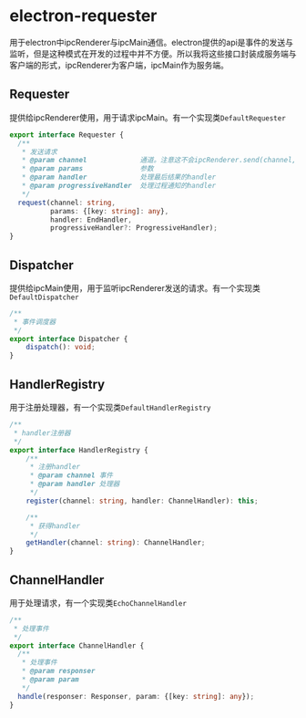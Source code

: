 # electron-requester
用于electron中ipcRenderer与ipcMain通信。electron提供的api是事件的发送与监听，但是这种模式在开发的过程中并不方便。所以我将这些接口封装成服务端与客户端的形式，ipcRenderer为客户端，ipcMain作为服务端。

## Requester
提供给ipcRenderer使用，用于请求ipcMain。有一个实现类`DefaultRequester`

```typescript
export interface Requester {
  /**
   * 发送请求
   * @param channel             通道。注意这不会ipcRenderer.send(channel, listener)中的通道，仅是一个参数
   * @param params              参数
   * @param handler             处理最后结果的handler
   * @param progressiveHandler  处理过程通知的handler
   */
  request(channel: string,
          params: {[key: string]: any},
          handler: EndHandler,
          progressiveHandler?: ProgressiveHandler);
}
```


## Dispatcher
提供给ipcMain使用，用于监听ipcRenderer发送的请求。有一个实现类`DefaultDispatcher`

```typescript
/**
 * 事件调度器
 */
export interface Dispatcher {
    dispatch(): void;
}
```

## HandlerRegistry
用于注册处理器，有一个实现类`DefaultHandlerRegistry`
```typescript
/**
 * handler注册器
 */
export interface HandlerRegistry {
    /**
     * 注册handler
     * @param channel 事件
     * @param handler 处理器
     */
    register(channel: string, handler: ChannelHandler): this;

    /**
     * 获得handler
     */
    getHandler(channel: string): ChannelHandler;
}
```
## ChannelHandler
用于处理请求，有一个实现类`EchoChannelHandler`
```typescript
/**
 * 处理事件
 */
export interface ChannelHandler {
  /**
   * 处理事件
   * @param responser
   * @param param
   */
  handle(responser: Responser, param: {[key: string]: any});
}
```
